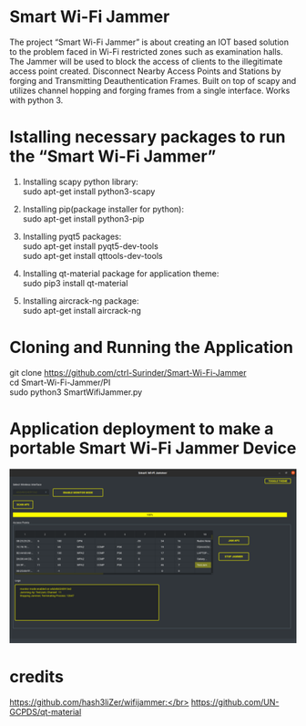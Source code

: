 
# Smart Wi-Fi Jammer
The project “Smart Wi-Fi Jammer” is about creating an IOT based solution to the problem faced in Wi-Fi restricted zones such as examination halls. The Jammer will be used to block the access of clients to the illegitimate access point created. Disconnect Nearby Access Points and Stations by forging and Transmitting Deauthentication Frames. Built on top of scapy and utilizes channel hopping and forging frames from a single interface. Works with python 3.

# Istalling necessary packages to run the “Smart Wi-Fi Jammer”

1. Installing scapy python library:</br>
   sudo apt-get install python3-scapy

2. Installing pip(package installer for python):</br>
   sudo apt-get install python3-pip

3. Installing pyqt5 packages:</br>
   sudo apt-get install pyqt5-dev-tools</br>
   sudo apt-get install qttools-dev-tools

4. Installing qt-material package for application theme:</br>
   sudo pip3 install qt-material

5. Installing aircrack-ng package:</br>
   sudo apt-get install aircrack-ng


# Cloning and Running the Application
  git clone https://github.com/ctrl-Surinder/Smart-Wi-Fi-Jammer</br>
  cd Smart-Wi-Fi-Jammer/PI</br>
  sudo python3 SmartWifiJammer.py

# Application deployment to make a portable Smart Wi-Fi Jammer Device
  
![alt text](https://github.com/ctrl-Surinder/Smart-Wi-Fi-Jammer/blob/main/resources/swj.png)


# credits
https://github.com/hash3liZer/wifijammer:</br> 
https://github.com/UN-GCPDS/qt-material


